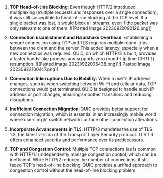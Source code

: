 1. **TCP Head-of-Line Blocking**: Even though HTTP/2 introduced multiplexing (multiple requests and responses over a single connection), it was still susceptible to head-of-line blocking at the TCP level. If a single packet was lost, it would block all streams, even if the packet was only relevant to one of them. 
 ![[Pasted image 20230922092126.png]]
2. **Connection Establishment and Handshake Overhead**: Establishing a secure connection using TCP and TLS requires multiple round-trips between the client and the server. This added latency, especially when a new connection was required. QUIC, on which HTTP/3 is built, provides a faster handshake process and supports zero round-trip time (0-RTT) resumption.
![[Pasted image 20230922095438.png]]![[Pasted image 20230922100447.png]]
   
3. **Connection Interruptions Due to Mobility**: When a user's IP address changes, such as when switching between Wi-Fi and cellular data, TCP connections would get terminated. QUIC is designed to handle such IP address or port changes, ensuring smoother transitions and reducing disruptions.
   
4. **Inefficient Connection Migration**: QUIC provides better support for connection migration, which is essential in an increasingly mobile world where users might switch networks or face other connection alterations.
   
5. **Incorporate Advancements in TLS**: HTTP/3 mandates the use of TLS 1.3, the latest version of the Transport Layer Security protocol. TLS 1.3 offers enhanced security and performance over its predecessors.
   
6. **TCP and Congestion Control**: Multiple TCP connections (as is common with HTTP/1.1) independently manage congestion control, which can be inefficient. While HTTP/2 reduced the number of connections, it still faced TCP's head-of-line blocking. QUIC provides a unified approach to congestion control without the head-of-line blocking problem.